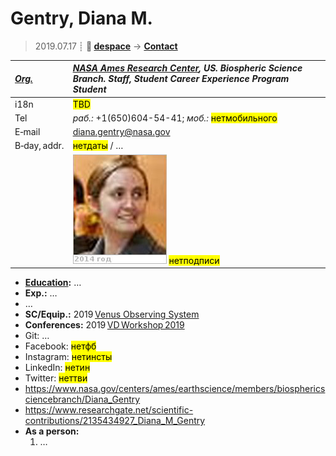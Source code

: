 # Gentry, Diana M.
> 2019.07.17 ┊ **🚀 [despace](index.md)** → **[Contact](contact.md)**

|*[Org.](contact.md)*|*[NASA Ames Research Center](03_arc.md), US. Biospheric Science Branch. Staff, Student Career Experience Program Student*|
|:--|:--|
|i18n| <mark>TBD</mark> |
|Tel|*раб.:* +1(650)604-54-41; *моб.:* <mark>нетмобильного</mark> |
|E‑mail| <diana.gentry@nasa.gov> |
|B‑day, addr.| <mark>нетдаты</mark> / … |
|| ![](f/contact/g/gentry_001_photo.jpg) <mark>нетподписи</mark> |

   - **[Education](edu.md):** …
   - **Exp.:** …
   - …
   - **SC/Equip.:** 2019 [Venus Observing System](venus_observing_system.md)
   - **Conferences:** 2019 [VD Workshop 2019](vdws2019.md)
   - Git: …
   - Facebook: <mark>нетфб</mark>
   - Instagram: <mark>нетинсты</mark>
   - LinkedIn: <mark>нетин</mark>
   - Twitter: <mark>неттви</mark>
   - <https://www.nasa.gov/centers/ames/earthscience/members/biosphericsciencebranch/Diana_Gentry>
   - <https://www.researchgate.net/scientific-contributions/2135434927_Diana_M_Gentry>
   - **As a person:**
      1. …
